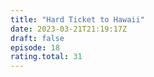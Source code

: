 ```yaml
---
title: "Hard Ticket to Hawaii"
date: 2023-03-21T21:19:17Z
draft: false
episode: 18
rating.total: 31
---
```



